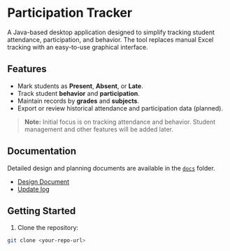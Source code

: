 # Participation Tracker
A Java-based desktop application designed to simplify tracking student attendance, participation, and behavior. The tool replaces manual Excel tracking with an easy-to-use graphical interface.

## Features
- Mark students as **Present**, **Absent**, or **Late**.
- Track student **behavior** and **participation**.
- Maintain records by **grades** and **subjects**.
- Export or review historical attendance and participation data (planned).
> **Note:** Initial focus is on tracking attendance and behavior. Student management and other features will be added later.

## Documentation
Detailed design and planning documents are available in the [`docs`](./docs) folder.

- [Design Document](./docs/DESIGN.md)
- [Update log](./docs/UPDATE.md)

## Getting Started
1. Clone the repository:

```bash
git clone <your-repo-url>
